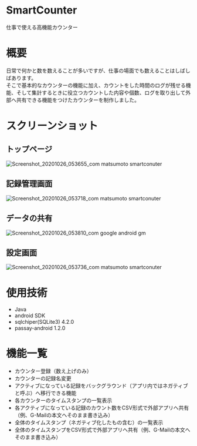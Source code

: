 # SmartCounter
仕事で使える高機能カウンター

# 概要
日常で何かと数を数えることが多いですが、仕事の場面でも数えることはしばしばあります。\
そこで基本的なカウンターの機能に加え、カウントをした時間のログが残せる機能、そして集計するときに役立つカウントした内容や個数、ログを取り出して外部へ共有できる機能をつけたカウンターを制作しました。

# スクリーンショット
## トップページ
![Screenshot_20201026_053655_com matsumoto smartconuter](https://user-images.githubusercontent.com/34024835/97118652-88815f80-174e-11eb-9fa1-eb56ef2442ff.jpg)
## 記録管理画面
![Screenshot_20201026_053718_com matsumoto smartconuter](https://user-images.githubusercontent.com/34024835/97118655-8b7c5000-174e-11eb-8943-4eb0bae892ad.jpg)
## データの共有
![Screenshot_20201026_053810_com google android gm](https://user-images.githubusercontent.com/34024835/97118656-8ddeaa00-174e-11eb-88f2-c2576345877d.jpg)
## 設定画面
![Screenshot_20201026_053736_com matsumoto smartconuter](https://user-images.githubusercontent.com/34024835/97118661-9505b800-174e-11eb-977a-0f3fc8396d0a.jpg)


# 使用技術
* Java
* android SDK
* sqlchiper(SQLite3) 4.2.0
* passay-android 1.2.0


# 機能一覧
* カウンター登録（数え上げのみ）
* カウンターの記録名変更
* アクティブになっている記録をバックグラウンド（アプリ内ではネガティブと呼ぶ）へ移行できる機能
* 各カウンターのタイムスタンプの一覧表示
* 各アクティブになっている記録のカウント数をCSV形式で外部アプリへ共有（例、G-Mailの本文へそのまま書き込み）
* 全体のタイムスタンプ（ネガティブ化したもの含む）の一覧表示
* 全体のタイムスタンプをCSV形式で外部アプリへ共有（例、G-Mailの本文へそのまま書き込み）
